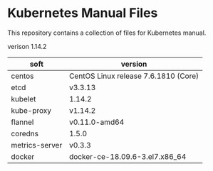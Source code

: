 # Kubernetes Manual Files

This repository contains a collection of files for Kubernetes manual.

verison 1.14.2


soft | version
------------ | -------------
centos	  | CentOS Linux release 7.6.1810 (Core)
etcd		  | v3.3.13
kubelet	  | 1.14.2
kube-proxy| v1.14.2
flannel	  | v0.11.0-amd64
coredns   | 1.5.0
metrics-server|v0.3.3
docker		|docker-ce-18.09.6-3.el7.x86_64

 
